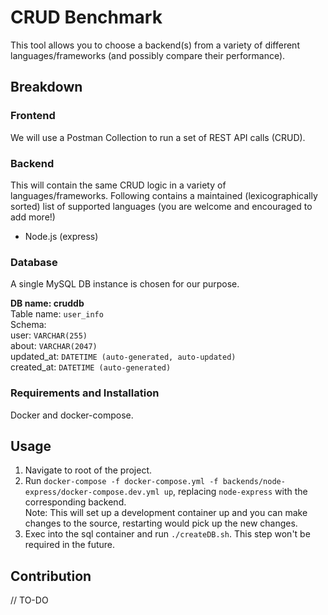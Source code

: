 # CRUD Benchmark

This tool allows you to choose a backend(s) from a variety of different languages/frameworks (and possibly compare their performance).

## Breakdown

### Frontend

We will use a Postman Collection to run a set of REST API calls (CRUD).

### Backend

This will contain the same CRUD logic in a variety of languages/frameworks. Following contains a maintained (lexicographically sorted) list of supported languages (you are welcome and encouraged to add more!)

- Node.js (express)

### Database

A single MySQL DB instance is chosen for our purpose.

**DB name: cruddb**  
Table name: `user_info`  
Schema:  
user: `VARCHAR(255)`  
about: `VARCHAR(2047)`  
updated_at: `DATETIME (auto-generated, auto-updated)`  
created_at: `DATETIME (auto-generated)`  

### Requirements and Installation
Docker and docker-compose.

## Usage

1. Navigate to root of the project.
2. Run `docker-compose -f docker-compose.yml -f backends/node-express/docker-compose.dev.yml up`, replacing `node-express` with the corresponding backend.  
Note: This will set up a development container up and you can make changes to the source, restarting would pick up the new changes.
3. Exec into the sql container and run `./createDB.sh`. This step won't be required in the future.

## Contribution

// TO-DO
